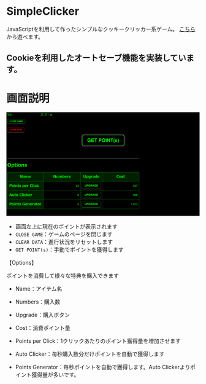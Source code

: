 # SimpleClicker
JavaScriptを利用して作ったシンプルなクッキークリッカー系ゲーム。
[こちら](https://astounding-baklava-6653c2.netlify.app/)から遊べます。

Cookieを利用したオートセーブ機能を実装しています。
---
# 画面説明
![](ScreenShot.png)
- 画面左上に現在のポイントが表示されます
- `CLOSE GAME`：ゲームのページを閉じます
- `CLEAR DATA`：進行状況をリセットします
- `GET POINT(s)`：手動でポイントを獲得します

【Options】

ポイントを消費して様々な特典を購入できます
- Name：アイテム名
- Numbers：購入数
- Upgrade：購入ボタン
- Cost：消費ポイント量

- Points per Click：1クリックあたりのポイント獲得量を増加させます
- Auto Clicker：毎秒購入数分だけポイントを自動で獲得します
- Points Generator：毎秒ポイントを自動で獲得します。Auto Clickerよりポイント獲得量が多いです。